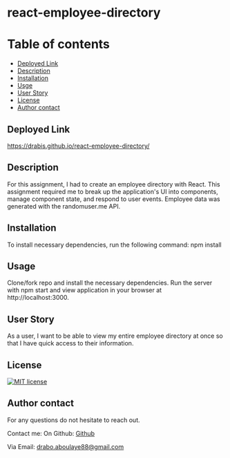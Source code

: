 # react-employee-directory

  # Table of contents
  * [Deployed Link](#deployedlinks)
  * [Description](#description)
  * [Installation](#installation)
  * [Usge](#usage)
  * [User Story](#userstory)
  * [License](#license)
  * [Author contact](#contactAuthor)


  ## Deployed Link
  https://drabis.github.io/react-employee-directory/

  ## Description
  For this assignment, I had to create an employee directory with React. This assignment required me to break up the application's UI into components, manage component state, and respond to user events. Employee data was generated with the randomuser.me API.
  
 
  ## Installation
  To install necessary dependencies, run the following command:
  npm install

  ## Usage 
  Clone/fork repo and install the necessary dependencies. Run the server with npm start and view application in your browser at http://localhost:3000.


  ## User Story
As a user, I want to be able to view my entire employee directory at once so that I have quick access to their information.


  ## License
  [![MIT license](https://img.shields.io/badge/License-MIT-blue.svg)](https://lbesson.mit-license.org/)
  
  
  

  ## Author contact
  For any questions do not hesitate to reach out. 

  Contact me:
  On Github: [Github](https://github.com/Drabis/)

  Via Email: drabo.aboulaye88@gmail.com

